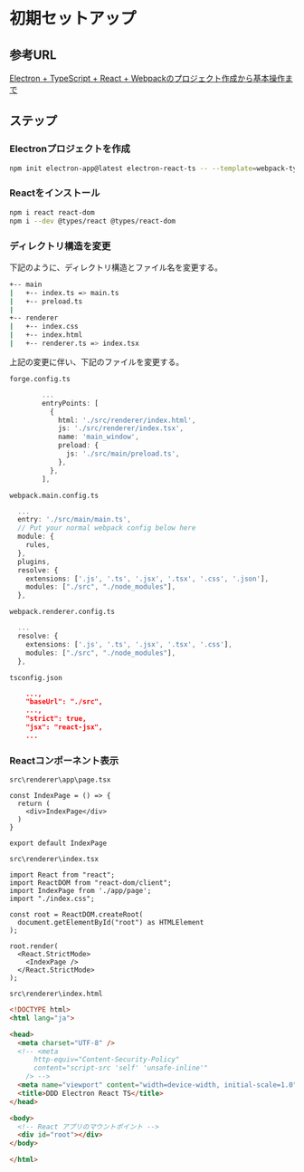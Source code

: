 # 初期セットアップ

## 参考URL

[Electron + TypeScript + React + Webpackのプロジェクト作成から基本操作まで](https://qiita.com/uta-member/items/0590bb3832cac9fd41ec)

## ステップ

### Electronプロジェクトを作成

```sh
npm init electron-app@latest electron-react-ts -- --template=webpack-typescript
```

### Reactをインストール

```sh
npm i react react-dom
npm i --dev @types/react @types/react-dom
```

### ディレクトリ構造を変更

下記のように、ディレクトリ構造とファイル名を変更する。  

```sh
+-- main
|   +-- index.ts => main.ts  
|   +-- preload.ts  
|
+-- renderer
|   +-- index.css
|   +-- index.html  
|   +-- renderer.ts => index.tsx
```

上記の変更に伴い、下記のファイルを変更する。

`forge.config.ts`

```ts
        ...
        entryPoints: [
          {
            html: './src/renderer/index.html',
            js: './src/renderer/index.tsx',
            name: 'main_window',
            preload: {
              js: './src/main/preload.ts',
            },
          },
        ],
```

`webpack.main.config.ts`

```ts
  ...
  entry: './src/main/main.ts',
  // Put your normal webpack config below here
  module: {
    rules,
  },
  plugins,
  resolve: {
    extensions: ['.js', '.ts', '.jsx', '.tsx', '.css', '.json'],
    modules: ["./src", "./node_modules"],
  },
```

`webpack.renderer.config.ts`

```ts
  ...
  resolve: {
    extensions: ['.js', '.ts', '.jsx', '.tsx', '.css'],
    modules: ["./src", "./node_modules"],
  },
```

`tsconfig.json`

```json
    ...,
    "baseUrl": "./src",
    ...,
    "strict": true,
    "jsx": "react-jsx",
    ...    
```

### Reactコンポーネント表示

`src\renderer\app\page.tsx`

```tsx
const IndexPage = () => {
  return (
    <div>IndexPage</div>
  )
}

export default IndexPage
```

`src\renderer\index.tsx`

```tsx
import React from "react";
import ReactDOM from "react-dom/client";
import IndexPage from './app/page';
import "./index.css";

const root = ReactDOM.createRoot(
  document.getElementById("root") as HTMLElement
);

root.render(
  <React.StrictMode>
    <IndexPage />
  </React.StrictMode>
);
```

`src\renderer\index.html`

```html
<!DOCTYPE html>
<html lang="ja">

<head>
  <meta charset="UTF-8" />
  <!-- <meta
      http-equiv="Content-Security-Policy"
      content="script-src 'self' 'unsafe-inline'"
    /> -->
  <meta name="viewport" content="width=device-width, initial-scale=1.0" />
  <title>DDD Electron React TS</title>
</head>

<body>
  <!-- React アプリのマウントポイント -->
  <div id="root"></div>
</body>

</html>
```

